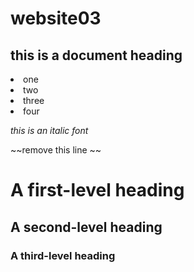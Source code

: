 # website03
<h2> this is a document heading </h1>
<li>one
<li>two
<li>three
<li>four</li>
<p><i>this is an italic font</i></p>

~~remove this line ~~

# A first-level heading
## A second-level heading
### A third-level heading
